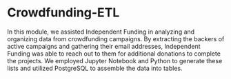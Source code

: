 # Crowdfunding-ETL

In this module, we assisted Independent Funding in analyzing and organizing data from crowdfunding campaigns. By extracting the backers of active campaigns and gathering their email addresses, Independent Funding was able to reach out to them for additional donations to complete the projects. We employed Jupyter Notebook and Python to generate these lists and utilized PostgreSQL to assemble the data into tables.
